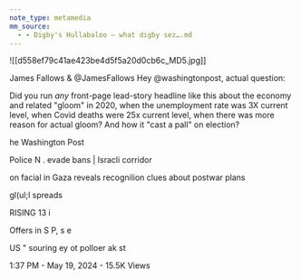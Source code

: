 ```yaml
---
note_type: metamedia
mm_source:
  - - Digby's Hullabaloo – what digby sez….md
---
```


![[d558ef79c41ae423be4d5f5a20d0cb6c_MD5.jpg]]

James Fallows &
@JamesFallows
Hey @washingtonpost, actual question:

Did you run *any* front-page lead-story headline like this about the
economy and related "gloom" in 2020, when the unemployment rate was
3X current level, when Covid deaths were 25x current level, when there
was more reason for actual gloom? And how it "cast a pall" on election?

he Washington Post

Police N .
evade bans | Isracli corridor

on facial in Gaza reveals
recognilion  clues about
postwar plans

gl(ul;l
spreads

RISING 13
i

Offers in S P,
s e

US " souring ey
ot polloer ak st

1:37 PM - May 19, 2024 - 15.5K Views

